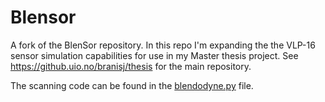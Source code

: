 # Blensor

A fork of the BlenSor repository. In this repo I'm expanding the the VLP-16 sensor simulation capabilities for use in my Master thesis project. See https://github.uio.no/branisj/thesis for the main repository.

The scanning code can be found in the [blendodyne.py](https://github.com/griwodz/branisj-thesis/release/scripts/addons/blensor/blendodyne.py) file. 

